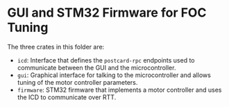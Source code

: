 # GUI and STM32 Firmware for FOC Tuning


The three crates in this folder are:
- `icd`: Interface that defines the `postcard-rpc` endpoints used to communicate between the GUI and the microcontroller.
- `gui`: Graphical interface for talking to the microcontroller and allows tuning of the motor controller parameters.
- `firmware`: STM32 firmware that implements a motor controller and uses the ICD to communicate over RTT.